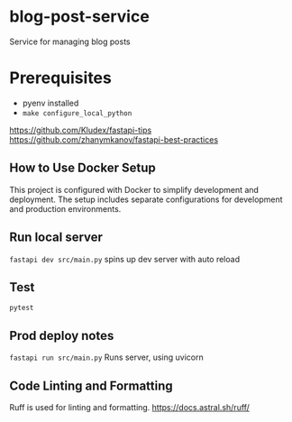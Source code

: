# blog-post-service
Service for managing blog posts

# Prerequisites
- pyenv installed
- `make configure_local_python`

https://github.com/Kludex/fastapi-tips
https://github.com/zhanymkanov/fastapi-best-practices
## How to Use Docker Setup

This project is configured with Docker to simplify development and deployment. The setup includes separate configurations for development and production environments.

## Run local server
`fastapi dev src/main.py`
spins up dev server with auto reload

## Test
`pytest`

## Prod deploy notes
`fastapi run src/main.py` 
Runs server, using uvicorn


## Code Linting and Formatting
Ruff is used for linting and formatting.
https://docs.astral.sh/ruff/